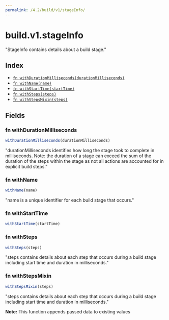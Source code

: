 ```yaml
---
permalink: /4.2/build/v1/stageInfo/
---
```


# build.v1.stageInfo

"StageInfo contains details about a build stage."

## Index

* [`fn withDurationMilliseconds(durationMilliseconds)`](#fn-withdurationmilliseconds)
* [`fn withName(name)`](#fn-withname)
* [`fn withStartTime(startTime)`](#fn-withstarttime)
* [`fn withSteps(steps)`](#fn-withsteps)
* [`fn withStepsMixin(steps)`](#fn-withstepsmixin)

## Fields

### fn withDurationMilliseconds

```ts
withDurationMilliseconds(durationMilliseconds)
```

"durationMilliseconds identifies how long the stage took to complete in milliseconds. Note: the duration of a stage can exceed the sum of the duration of the steps within the stage as not all actions are accounted for in explicit build steps."

### fn withName

```ts
withName(name)
```

"name is a unique identifier for each build stage that occurs."

### fn withStartTime

```ts
withStartTime(startTime)
```



### fn withSteps

```ts
withSteps(steps)
```

"steps contains details about each step that occurs during a build stage including start time and duration in milliseconds."

### fn withStepsMixin

```ts
withStepsMixin(steps)
```

"steps contains details about each step that occurs during a build stage including start time and duration in milliseconds."

**Note:** This function appends passed data to existing values